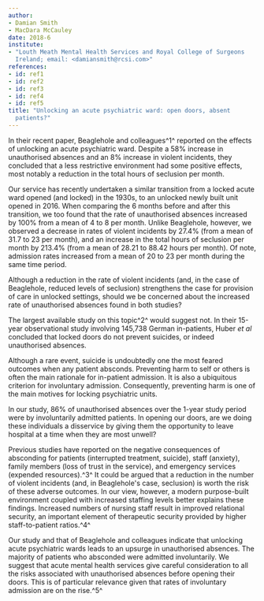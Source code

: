 ```yaml
---
author:
- Damian Smith
- MacDara McCauley
date: 2018-6
institute:
- "Louth Meath Mental Health Services and Royal College of Surgeons
  Ireland; email: <damiansmith@rcsi.com>"
references:
- id: ref1
- id: ref2
- id: ref3
- id: ref4
- id: ref5
title: "Unlocking an acute psychiatric ward: open doors, absent
  patients?"
---
```


In their recent paper, Beaglehole and colleagues^1^ reported on the
effects of unlocking an acute psychiatric ward. Despite a 58% increase
in unauthorised absences and an 8% increase in violent incidents, they
concluded that a less restrictive environment had some positive effects,
most notably a reduction in the total hours of seclusion per month.

Our service has recently undertaken a similar transition from a locked
acute ward opened (and locked) in the 1930s, to an unlocked newly built
unit opened in 2016. When comparing the 6 months before and after this
transition, we too found that the rate of unauthorised absences
increased by 100% from a mean of 4 to 8 per month. Unlike Beaglehole,
however, we observed a decrease in rates of violent incidents by 27.4%
(from a mean of 31.7 to 23 per month), and an increase in the total
hours of seclusion per month by 213.4% (from a mean of 28.21 to 88.42
hours per month). Of note, admission rates increased from a mean of 20
to 23 per month during the same time period.

Although a reduction in the rate of violent incidents (and, in the case
of Beaglehole, reduced levels of seclusion) strengthens the case for
provision of care in unlocked settings, should we be concerned about the
increased rate of unauthorised absences found in both studies?

The largest available study on this topic^2^ would suggest not. In their
15-year observational study involving 145,738 German in-patients, Huber
*et al* concluded that locked doors do not prevent suicides, or indeed
unauthorised absences.

Although a rare event, suicide is undoubtedly one the most feared
outcomes when any patient absconds. Preventing harm to self or others is
often the main rationale for in-patient admission. It is also a
ubiquitous criterion for involuntary admission. Consequently, preventing
harm is one of the main motives for locking psychiatric units.

In our study, 86% of unauthorised absences over the 1-year study period
were by involuntarily admitted patients. In opening our doors, are we
doing these individuals a disservice by giving them the opportunity to
leave hospital at a time when they are most unwell?

Previous studies have reported on the negative consequences of
absconding for patients (interrupted treatment, suicide), staff
(anxiety), family members (loss of trust in the service), and emergency
services (expended resources).^3^ It could be argued that a reduction in
the number of violent incidents (and, in Beaglehole\'s case, seclusion)
is worth the risk of these adverse outcomes. In our view, however, a
modern purpose-built environment coupled with increased staffing levels
better explains these findings. Increased numbers of nursing staff
result in improved relational security, an important element of
therapeutic security provided by higher staff-to-patient ratios.^4^

Our study and that of Beaglehole and colleagues indicate that unlocking
acute psychiatric wards leads to an upsurge in unauthorised absences.
The majority of patients who absconded were admitted involuntarily. We
suggest that acute mental health services give careful consideration to
all the risks associated with unauthorised absences before opening their
doors. This is of particular relevance given that rates of involuntary
admission are on the rise.^5^
